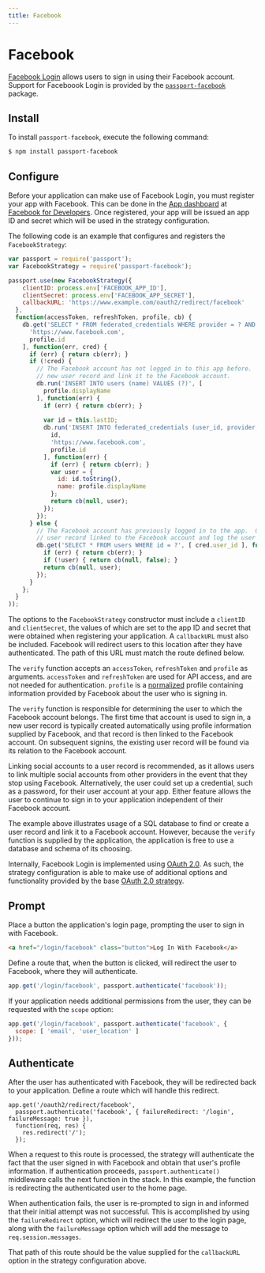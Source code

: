```yaml
---
title: Facebook
---
```


# Facebook

[Facebook Login](https://developers.facebook.com/docs/facebook-login/) allows
users to sign in using their Facebook account.  Support for Faceboook Login is
provided by the [`passport-facebook`](https://www.passportjs.org/packages/passport-facebook/)
package.

## Install

To install `passport-facebook`, execute the following command:

```bash
$ npm install passport-facebook
```

## Configure

Before your application can make use of Facebook Login, you must register your
app with Facebook.  This can be done in the [App dashboard](https://developers.facebook.com/apps)
at [Facebook for Developers](https://developers.facebook.com/).  Once
registered, your app will be issued an app ID and secret which will be used in
the strategy configuration.

The following code is an example that configures and registers the
`FacebookStrategy`:

```javascript
var passport = require('passport');
var FacebookStrategy = require('passport-facebook');

passport.use(new FacebookStrategy({
    clientID: process.env['FACEBOOK_APP_ID'],
    clientSecret: process.env['FACEBOOK_APP_SECRET'],
    callbackURL: 'https://www.example.com/oauth2/redirect/facebook'
  },
  function(accessToken, refreshToken, profile, cb) {
    db.get('SELECT * FROM federated_credentials WHERE provider = ? AND subject = ?', [
      'https://www.facebook.com',
      profile.id
    ], function(err, cred) {
      if (err) { return cb(err); }
      if (!cred) {
        // The Facebook account has not logged in to this app before.  Create a
        // new user record and link it to the Facebook account.
        db.run('INSERT INTO users (name) VALUES (?)', [
          profile.displayName
        ], function(err) {
          if (err) { return cb(err); }
      
          var id = this.lastID;
          db.run('INSERT INTO federated_credentials (user_id, provider, subject) VALUES (?, ?, ?)', [
            id,
            'https://www.facebook.com',
            profile.id
          ], function(err) {
            if (err) { return cb(err); }
            var user = {
              id: id.toString(),
              name: profile.displayName
            };
            return cb(null, user);
          });
        });
      } else {
        // The Facebook account has previously logged in to the app.  Get the
        // user record linked to the Facebook account and log the user in.
        db.get('SELECT * FROM users WHERE id = ?', [ cred.user_id ], function(err, user) {
          if (err) { return cb(err); }
          if (!user) { return cb(null, false); }
          return cb(null, user);
        });
      }
    };
  }
));
```

The options to the `FacebookStrategy` constructor must include a `clientID` and
`clientSecret`, the values of which are set to the app ID and secret that were
obtained when registering your application.  A `callbackURL` must also be
included.  Facebook will redirect users to this location after they have
authenticated.  The path of this URL must match the route defined below.

The `verify` function accepts an `accessToken`, `refreshToken` and `profile` as
arguments.  `accessToken` and `refreshToken` are used for API access, and are
not needed for authentication.  `profile` is a [normalized](/guide/profile/)
profile containing information provided by Facebook about the user who is
signing in.

The `verify` function is responsible for determining the user to which the
Facebook account belongs.  The first time that account is used to sign in, a new
user record is typically created automatically using profile information
supplied by Facebook, and that record is then linked to the Facebook account.
On subsequent signins, the existing user record will be found via its relation
to the Facebook account.

Linking social accounts to a user record is recommended, as it allows users to
link multiple social accounts from other providers in the event that they stop
using Facebook.  Alternatively, the user could set up a credential, such as a
password, for their user account at your app.  Either feature allows the user to
continue to sign in to your application independent of their Facebook account.

The example above illustrates usage of a SQL database to find or create a user
record and link it to a Facebook account.  However, because the `verify`
function is supplied by the application, the application is free to use a
database and schema of its choosing.

Internally, Facebook Login is implemented using [OAuth 2.0](https://developers.facebook.com/docs/facebook-login/manually-build-a-login-flow).
As such, the strategy configuration is able to make use of additional options
and functionality provided by the base [OAuth 2.0 strategy](/docs/oauth/).

## Prompt

Place a button the application's login page, prompting the user to sign in with
Facebook.

```html
<a href="/login/facebook" class="button">Log In With Facebook</a>
```

Define a route that, when the button is clicked, will redirect the user to
Facebook, where they will authenticate.

```javascript
app.get('/login/facebook', passport.authenticate('facebook'));
```

If your application needs additional permissions from the user, they can be
requested with the `scope` option:

```javascript
app.get('/login/facebook', passport.authenticate('facebook', {
  scope: [ 'email', 'user_location' ]
}));
```

## Authenticate

After the user has authenticated with Facebook, they will be redirected back
to your application.  Define a route which will handle this redirect.

```
app.get('/oauth2/redirect/facebook',
  passport.authenticate('facebook', { failureRedirect: '/login', failureMessage: true }),
  function(req, res) {
    res.redirect('/');
  });
```

When a request to this route is processed, the strategy will authenticate the
fact that the user signed in with Facebook and obtain that user's profile
information.  If authentication proceeds,  `passport.authenticate()` middleware
calls the next function in the stack.  In this example, the function is
redirecting the authenticated user to the home page.

When authentication fails, the user is re-prompted to sign in and informed that
their initial attempt was not successful.  This is accomplished by using the
`failureRedirect` option, which will redirect the user to the login page, along
with the `failureMessage` option which will add the message to
`req.session.messages`.

That path of this route should be the value supplied for the `callbackURL`
option in the strategy configuration above.
